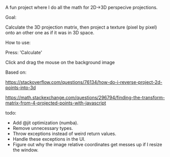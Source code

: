A fun project where I do all the math for 2D->3D perspecive projections.

Goal:

Calculate the 3D projection matrix, then project a texture (pixel by pixel) onto an other one as if it was in 3D space.

How to use:

Press: 'Calculate'

Click and drag the mouse on the background image

Based on: 

https://stackoverflow.com/questions/76134/how-do-i-reverse-project-2d-points-into-3d

https://math.stackexchange.com/questions/296794/finding-the-transform-matrix-from-4-projected-points-with-javascript

todo:

* Add @jit optimization (numba).
* Remove unnecessary types.
* Throw exceptions instead of weird return values.
* Handle these exceptions in the UI.
* Figure out why the image relative coordinates get messes up if I resize the window.